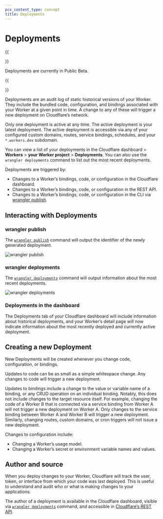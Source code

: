 ```yaml
---
pcx_content_type: concept
title: Deployments
---
```


# Deployments

{{<Aside type="note">}}

Deployments are currently in Public Beta.

{{</Aside>}}

Deployments are an audit log of static historical versions of your Worker. They include the bundled code, configuration, and bindings associated with your Worker at a given point in time. A change to any of these will trigger a new deployment on Cloudflare’s network.

Only one deployment is active at any time. The active deployment is your latest deployment. The active deployment is accessible via any of your configured custom domains, routes, service bindings, schedules, and your `*.workers.dev` subdomain.

You can view a list of your deployments in the Cloudflare dashboard > **Workers** > **your Worker project** > **Deployments**. You can also use the `wrangler deployments` command to list out the most recent deployments.

Deployments are triggered by:

* Changes to a Worker’s bindings, code, or configuration in the Cloudflare dashboard.
* Changes to a Worker’s bindings, code, or configuration in the REST API.
* Changes to a Worker’s bindings, code, or configuration in the CLI via [wrangler publish](/workers/wrangler/commands#publish).

## Interacting with Deployments

### wrangler publish

The [`wrangler publish`](/workers/wrangler/commands#publish) command will output the identifier of the newly generated deployment.

![wrangler publish](../media/wrangler-publish-output.png)

### wrangler deployments

The [`wrangler deployments`](/workers/wrangler/commands#deployments) command will output information about the most recent deployments.

![wrangler deployments](../media/wrangler-deployments-output.png)

### Deployments in the dashboard

The Deployments tab of your Cloudflare dashboard will include information about historical deployments, and your Worker’s detail page will now indicate information about the most recently deployed and currently active deployment.

<!-- ### Metadata binding

Deployment information is optionally available directly within your Worker code. This information is presented as a Metadata binding, and can be configured at any custom variable name. To configure in dashboard, head to your Worker > Settings > Variables > Metadata binding, and click ‘Add binding’. Optionally configure a variable name (e.g. CF_METADATA).

Once configured, your Worker will be able to access metadata on the specified variable name. For example:

```
export default {
	fetch(req, env, ctx) {
		return new Response(JSON.stringify(env.CF_METADATA.deployment.id))
	}
}
```

The Metadata binding object definition is as follows:

```
{
	name: string,
	deployment: {
		id: string,
		timestamp: datetime
	}
}
```  -->

## Creating a new Deployment

New Deployments will be created whenever you change code, configuration, or bindings.

Updates to code can be as small as a simple whitespace change. Any changes to code will trigger a new deployment.

Updates to bindings include a change to the value or variable name of a binding, or any CRUD operation on an individual binding. Notably, this does not include changes to the target resource itself. For example, changing the code of a Worker B that is connected via a service binding from Worker A will not trigger a new deployment on Worker A. Only changes to the service binding between Worker A and Worker B will trigger a new deployment. Similarly, changing routes, custom domains, or cron triggers will not issue a new deployment.

Changes to configuration include:

* Changing a Worker’s usage model.
* Changing a Worker’s secret or environment variable names and values.

## Author and source

When you deploy changes to your Worker, Cloudflare will track the user, token, or interface from which your code was last deployed. This is useful to understand and audit who or what is making changes to your applications.

The author of a deployment is available in the Cloudflare dashboard, visible via [`wrangler deployments`](/workers/wrangler/commands#deployments) command, and accessible in [Cloudflare’s REST API](https://api.cloudflare.com/).

